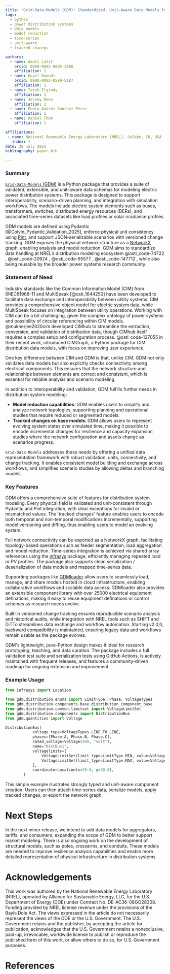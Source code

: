 ```yaml
---
title: 'Grid-Data-Models (GDM): Standardized, Unit-Aware Data Models for Distribution System Modeling and Interoperability.'
tags:
  - python
  - power distribution systems
  - data models
  - model reduction
  - time-series
  - unit-aware
  - tracked chanegs

authors:
  - name: Aadil Latif
    orcid: 0000-0002-0805-3866
    affiliation: 1
  - name: Kapil Duwadi
    orcid: 0000-0002-0589-5187
    affiliation: 1
  - name: Tarek Elgindy
    affiliation: 1
  - name: Jeremy Keen
    affiliation: 1
  - name: Pedro Andrés Sánchez Pérez
    affiliation: 1
  - name: Daniel Thom
    affiliation: 1

affiliations:
 - name: National Renewable Energy Laboratory (NREL), Golden, CO, USA
   index: 1
date: 30 July 2025
bibliography: paper.bib

---
```


### Summary

[`Grid-Data-Models` (GDM)](https://github.com/NREL-Distribution-Suites/grid-data-models) is a Python package that provides a suite of validated, extensible, and unit-aware data schemas for modeling electric power distribution systems. This package is designed to support interoperability, scenario-driven planning, and integration with simulation workflows. The models include electric system elements such as buses, transformers, switches, distributed energy resources (DERs), and associated time-series datasets like load profiles or solar irradiance profiles.

GDM models are defined using Pydantic [@Colvin_Pydantic_Validation_2025], enforce physical unit consistency using [Pint](https://pint.readthedocs.io), and support JSON-serializable scenarios with versioned change tracking. GDM exposes the physical network structure as a [NetworkX](https://networkx.org/) graph, enabling analysis and model reduction. GDM aims to standardize data handling at NREL’s distribution modeling ecosystem @osti_code-74722 , @osti_code-20924 , @osti_code-95577 ,  @osti_code-147712 , while also being reusable by the broader power systems research community.


### Statement of Need


Industry standards like the Common Information Model (CIM) from @IEC61968-11 and MultiSpeak [@osti_1644250] have been developed to facilitate data exchange and interoperability between utility systems. CIM provides a comprehensive object model for electric system data, while MultiSpeak focuses on integration between utility operations. Working with CIM can be a bit challenging, given the complex ontology of power systems and possibility of circular referencing within CIM models. @mukherjee2020cim developed CIMhub to streamline the extraction, conversion, and validation of distribution data, though CIMhub itself requires a complex setup and configuration process. @osti_code-127055 in their recent work, introduced CIMGraph, a Python package for CIM distribution data models, with focus on improving user experience.


One key difference between CIM and GDM is that, unlike CIM, GDM not only validates data models but also explicitly checks connectivity among electrical components. This ensures that the network structure and relationships between elements are correct and consistent, which is essential for reliable analysis and scenario modeling.


In addition to interoperability and validation, GDM fulfills further needs in distribution system modeling:

- **Model reduction capabilities**: GDM enables users to simplify and analyze network topologies, supporting planning and operational studies that require reduced or segmented models.
- **Tracked changes on base models**: GDM allows users to represent evolving system states over simulated time, making it possible to encode incremental changes for resilience and capacity expansion studies where the network configuration and assets change as scenarios progress.

`Grid-Data-Models` addresses these needs by offering a unified data representation framework with robust validation, units, connectivity, and change tracking. It enables consistent model building and exchange across workflows, and simplifies scenario studies by allowing deltas and branching models.


### Key Features

GDM offers a comprehensive suite of features for distribution system modeling. Every physical field is validated and unit-consistent through Pydantic and Pint integration, with clear exceptions for invalid or mismatched values. The 'tracked changes' feature enables users to encode both temporal and non-temporal modifications incrementally, supporting model versioning and diffing, thus enabling users to model an evolving system. 

Full network connectivity can be exported as a NetworkX graph, facilitating topology-based operations such as feeder segmentation, load aggregation and model reduction. Time-series integration is achieved via shared array references using the [infrasys](https://github.com/NREL/infrasys) package, efficiently managing repeated load or PV profiles. The package also supports clean serialization / deserialization of data models and mapped time-series data.

Supporting packages like [GDMloader](https://github.com/NREL-Distribution-Suites/gdmloader) allow users to seamlessly load, manage, and share models hosted in cloud infrastructure, enabling collaborative workflows and scalable data access. GDMloader also provides an extensible component library with over 25000 electrical equipment definations, making it easy to reuse equipment definations or control schemes as research needs evolve.

Built-in versioned change tracking ensures reproducible scenario analysis and historical audits, while integration with NREL tools such as SHIFT and DiTTo streamlines data exchange and workflow automation. Starting v2.0,0, backward compatibility is maintained, ensuring legacy data and workflows remain usable as the package evolves.

GDM's lightweight, pure-Python design makes it ideal for research prototyping, teaching, and data curation. The package includes a full validation test suite and serialization tests using GitHub Actions, is actively maintained with frequent releases, and features a community-driven roadmap for ongoing extension and improvement.


### Example Usage

```python
from infrasys import Location

from gdm.distribution.enums import LimitType, Phase, VoltageTypes
from gdm.distribution.components.base.distribution_component_base 
from gdm.distribution.common.limitset import VoltageLimitSet
from gdm.distribution.components import DistributionBus
from gdm.quantities import Voltage

DistributionBus(
            voltage_type=VoltageTypes.LINE_TO_LINE,
            phases=[Phase.A, Phase.B, Phase.C],
            rated_voltage=Voltage(400, "volt"),
            name="DistBus1",
            voltagelimits=[
                VoltageLimitSet(limit_type=LimitType.MIN, value=Voltage(400 * 0.9, "volt")),
                VoltageLimitSet(limit_type=LimitType.MAX, value=Voltage(400 * 1.1, "volt")),
            ],
            coordinate=Location(x=20.0, y=30.0),
        )
```



This simple example illustrates strongly typed and unit-aware component creation. Users can then attach time-series data, serialize models, apply tracked changes, or export the network graph.


# Next Steps

In the next minor release, we intend to add data models for aggregators, tariffs, and consumers, expanding the scope of GDM to better support market modeling. There is also ongoing work on the development of structural models, such as poles, crossarms, and conduits. These models are needed to improve resilience analysis capabilities and enable more detailed representation of physical infrastructure in distribution systems.


# Acknowledgements

This work was authored by the National Renewable Energy Laboratory (NREL), operated by Alliance for Sustainable Energy, LLC, for the U.S. Department of Energy (DOE) under Contract No. DE-AC36-08GO28308. Funding provided by NREL license revenue under the provisions of the Bayh-Dole Act. The views expressed in the article do not necessarily represent the views of the DOE or the U.S. Government. The U.S. Government retains and the publisher, by accepting the article for publication, acknowledges that the U.S. Government retains a nonexclusive, paid-up, irrevocable, worldwide license to publish or reproduce the published form of this work, or allow others to do so, for U.S. Government purposes.


# References
